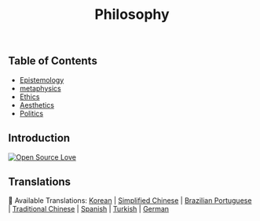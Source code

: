 <h1 align="center"> Philosophy </h1> <br>
<p align="center">
  <a href="https://bitlits.com">
  </a>
</p>

## Table of Contents

- [Epistemology](#epistemology)
- [metaphysics](#metaphysics)
- [Ethics](#ethics)
- [Aesthetics](#aesthetics)
- [Politics](#politics)

## Introduction
[![Open Source Love](https://badges.frapsoft.com/os/v1/open-source.png?v=103)](https://github.com/Jfaler/Philosophy/blob/master/LICENSE.txt)

## Translations
:memo: Available Translations: [Korean](https://github.com/Jfaler/Philosophy/blob/master/doc/KO_README.md) | [Simplified Chinese](https://github.com/Jfaler/Philosophy/blob/master/doc/) | [Brazilian Portuguese](https://github.com/Jfaler/Philosophy/blob/master/doc/) | [Traditional Chinese](https://github.com/Jfaler/Philosophy/blob/master/doc/) | [Spanish](https://github.com/Jfaler/Philosophy/blob/master/doc/) | [Turkish](https://github.com/Jfaler/Philosophy/blob/master/doc/) | [German](https://github.com/Jfaler/Philosophy/blob/master/doc/)
